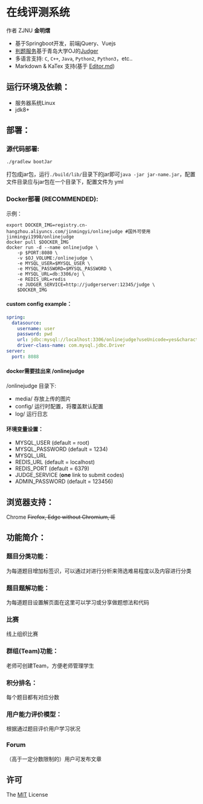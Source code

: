 # 在线评测系统
作者 ZJNU **金明熠**

- 基于Springboot开发，前端jQuery、Vuejs
- [判题服务](https://github.com/jinmingyi1998/JudgerServer)基于青岛大学OJ的[Judger](https://github.com/QingdaoU/Judger "Judger")
- 多语言支持: `C`, `C++`, `Java`, `Python2`, `Python3`，etc..
- Markdown & KaTex 支持(基于 [Editor.md](https://github.com/pandao/editor.md)) 

## 运行环境及依赖：
- 服务器系统Linux
- jdk8+

## 部署：
### 源代码部署:
```sh
./gradlew bootJar
```
打包成jar包，运行`./build/lib/`目录下的jar即可`java -jar jar-name.jar`，配置文件目录应与jar包在一个目录下，配置文件为 yml
### Docker部署 (RECOMMENDED):
示例：
```
export DOCKER_IMG=registry.cn-hangzhou.aliyuncs.com/jinmingyi/onlinejudge #国外可使用jinmingyi1998/onlinejudge
docker pull $DOCKER_IMG
docker run -d --name onlinejudge \
    -p $PORT:8080 \ 
    -v $OJ_VOLUME:/onlinejudge \
    -e MYSQL_USER=$MYSQL_USER \
    -e MYSQL_PASSWORD=$MYSQL_PASSWORD \
    -e MYSQL_URL=db:3306/oj \
    -e REDIS_URL=redis
    -e JUDGER_SERVICE=http://judgerserver:12345/judge \
    $DOCKER_IMG
```
#### custom config example：
```yaml
spring:
  datasource:
    username: user
    password: pwd
    url: jdbc:mysql://localhost:3306/onlinejudge?useUnicode=yes&characterEncoding=UTF-8
    driver-class-name: com.mysql.jdbc.Driver
server:
  port: 8088
```
#### docker需要挂出来 /onlinejudge
/onlinejudge 目录下:
 - media/ 存放上传的图片
 - config/ 运行时配置，将覆盖默认配置
 - log/ 运行日志
 
#### 环境变量设置：
 - MYSQL_USER (default = root)
 - MYSQL_PASSWORD (default = 1234)
 - MYSQL_URL
 - REDIS_URL (default = localhost)
 - REDIS_PORT (default = 6379)
 - JUDGE_SERVICE (**one** link to submit codes)
 - ADMIN_PASSWORD (default = 123456)
 
## 浏览器支持：
Chrome ~~Firefox, Edge without Chromium, IE~~

## 功能简介：
### 题目分类功能：
为每道题目增加标签识，可以通过对进行分析来筛选难易程度以及内容进行分类
### 题目题解功能：
为每道题目设置解页面在这里可以学习或分享做题想法和代码
### 比赛
线上组织比赛
### 群组(Team)功能：
老师可创建Team，方便老师管理学生
### 积分排名：
每个题目都有对应分数
### 用户能力评价模型：
根据通过题目评价用户学习状况
### Forum
（高于一定分数限制的）用户可发布文章

## 许可
The [MIT](http://opensource.org/licenses/MIT) License